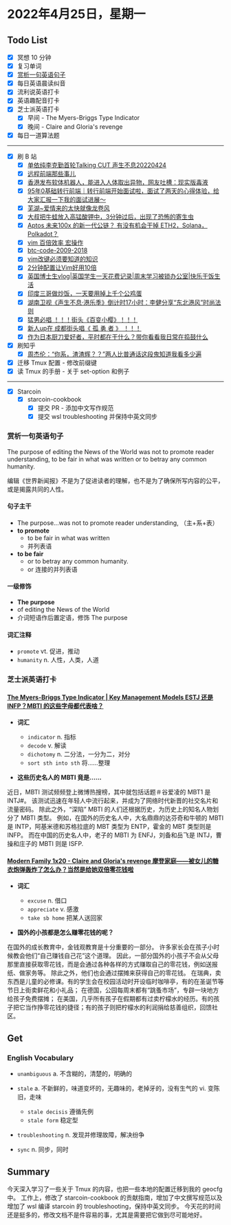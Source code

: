 # 2022年4月25日，星期一

## Todo List

- [x] 冥想 10 分钟
- [x] 复习单词
- [x] [赏析一句英语句子](#赏析一句英语句子)
- [x] 每日英语晨读纠音
- [x] 流利说英语打卡
- [x] 英语趣配音打卡
- [x] 芝士派英语打卡
  - [x] 早间 - The Myers-Briggs Type Indicator
  - [x] 晚间 - Claire and Gloria's revenge
- [x] 每日一道算法题
--------
- [x] 刷 B 站
  - [x] [单依纯李克勤首轮Talking CUT 声生不息20220424](https://b23.tv/uZQ7KkB)
  - [x] [远程前端那些事儿](https://b23.tv/H2StVmx)
  - [x] [香港发布软体机器人，能进入人体取出异物，网友吐槽：现实版毒液](https://b23.tv/i0r2Inw)
  - [x] [95年0基础转行前端｜转行前端开始面试啦，面试了两天的心得体验，给大家汇报一下我的面试进展～](https://b23.tv/dBp4rj3)
  - [x] [芜湖~爱情来的太快就像龙卷风](https://b23.tv/eCvtFyi)
  - [x] [大叔把牛蛙放入高锰酸钾中，3分钟过后，出现了恐怖的寄生虫](https://b23.tv/wn57YPa)
  - [x] [Aptos 未来100x 的新一代公链？ 有没有机会干掉 ETH2，Solana，Polkadot？](https://b23.tv/V1DnAia)
  - [x] [vim 百倍效率 宏操作](https://b23.tv/LNHdIsa)
  - [x] [btc-code-2009-2018](https://b23.tv/XvNkHHu)
  - [x] [vim改键必须要知道的知识](https://b23.tv/9GfMUeW)
  - [x] [2分钟配置让Vim好用10倍](https://b23.tv/UKZPBRM)
  - [x] [英国博士生vlog|英国学生一天花费记录|周末学习被锁办公室|快乐干饭生活](https://b23.tv/0Cv9TBQ)
  - [x] [印度三哥做炒饭，一天要用掉上千个公鸡蛋](https://b23.tv/9fTyIe6)
  - [x] [湖南卫视《声生不息·港乐季》倒计时17小时：李健分享“东北港风”时尚法则](https://b23.tv/gVMcaBk)
  - [x] [猛男必唱 ！！！街头《百变小樱》！！！](https://b23.tv/DamClhT)
  - [x] [新人up在 成都街头唱《 孤 勇 者 》  ！！！](https://b23.tv/PqtQM3V)
  - [x] [作为日本厨刀爱好者，平时都在干什么？带你看看我日常在捣鼓什么](https://b23.tv/kc1uO0m)
- [x] 刷知乎
  - [x] [周杰伦：“你系，渣渣辉？？”两人比普通话这段鬼知道我看多少遍](https://www.zhihu.com/zvideo/1499461812370776064)
- [x] 迁移 Tmux 配置 - 修改前缀键
- [x] 读 Tmux 的手册 - 关于 set-option 和例子
--------
- [x] Starcoin
  - [x] starcoin-cookbook
    - [x] 提交 PR - 添加中文写作规范
    - [x] 提交 wsl troubleshooting 并保持中英文同步

### 赏析一句英语句子

The purpose of editing the News of the World was not to promote reader understanding, to be fair in what was written or to betray any common humanity.

编辑《世界新闻报》不是为了促进读者的理解，也不是为了确保所写内容的公平，或是揭露共同的人性。

#### 句子主干

- The purpose...was not to promote reader understanding, （主+系+表）
- **to promote**
  - to be fair in what was written
  - 并列表语
- **to be fair**
  - or to betray any common humanity.
  - or 连接的并列表语

#### 一级修饰

- **The purpose**
 - of editing the News of the World
 - 介词短语作后置定语，修饰 The purpose

#### 词汇注释

- `promote` vt. 促进，推动
- `humanity` n. 人性，人类，人道

### 芝士派英语打卡

#### [The Myers-Briggs Type Indicator | Key Management Models ESTJ 还是 INFP？MBTI 的这些字母都代表啥？](https://reading.baicizhan.com/h5/listen-movie.html?id=637&wxapp=mint_danni_ear#/home)

- **词汇**

  - `indicator` n. 指标
  - `decode` v. 解读
  - `dichotomy` n. 二分法，一分为二，对分
  - `sort sth into sth` 将……整理

- **这些历史名人的 MBTI 竟是……**

近日，MBTI 测试频频登上微博热搜榜，其中就包括话题＃谷爱凌的 MBT1 是 INTJ#。
该测试迅速在年轻人中流行起来，并成为了网络时代新晋的社交名片和流量密码。
除此之外，“深陷” MBTI 的人们还根据历史，为历史上的知名人物划分了 MBTI 类型。
例如，在国外的历史名人中，大名鼎鼎的达芬奇和牛顿的 MBTI 是 INTP，阿基米德和苏格拉底的 MBT 类型为 ENTP，霍金的 MBT 类型则是 INFP。
而在中国的历史名人中，老子的 MBTI 为 ENFJ，刘备和岳飞是 INTJ，曹操和庄子的 MBTI 则是 ISFP.

#### [Modern Family 1x20 - Claire and Gloria's revenge 摩登家庭——被女儿的糖衣炮弹轰炸了怎么办？当然是给她双倍零花钱啦](http://reading.baicizhan.com/h5/listen-movie.html?id=638&wxapp=mint_danni_ear#/home)

- **词汇**

  - `excuse` n. 借口
  - `appreciate` v. 感激
  - `take sb home` 把某人送回家

- **国外的小孩都是怎么赚零花钱的呢？**

在国外的成长教育中，金钱观教育是十分重要的一部分。
许多家长会在孩子小时候教会他们“自己赚钱自己花”这个道理。
因此，一部分国外的小孩子不会从父母那里直接获取零花钱，而是会通过各种各样的方式赚取自己的零花钱，例如送报纸、做家务等。
除此之外，他们也会通过摆摊来获得自己的零花钱。
在瑞典，卖东西是儿童的必修课。有的学生会在校园活动时开设临时咖啡亭，有的在圣诞节等节日上街卖鲜花和小礼品；
在德国，公园每周末都有“跳蚤市场”，专辟一块地方给孩子免费摆摊；
在美国，几乎所有孩子在假期都有过卖柠檬水的经历。有的孩子把它当作挣零花钱的捷径；有的孩子则把柠檬水的利润捐给慈善组织，回馈社区。

## Get

### English Vocabulary

- `unambiguous` a. 不含糊的，清楚的，明确的

- `stale` a. 不新鲜的，味道变坏的，无趣味的，老掉牙的，没有生气的 vi. 变陈旧，走味
  - `stale decisis` 遵循先例
  - `stale form` 稳定型

- `troubleshooting` n. 发现并修理故障，解决纷争

- `sync` n. 同步，同时

## Summary

今天深入学习了一些关于 Tmux 的内容，也把一些本地的配置迁移到我的 geocfg 中。
工作上，修改了 starcoin-cookbook 的贡献指南，增加了中文撰写规范以及增加了 wsl 编译 starcoin 的 troubleshooting，保持中英文同步。
今天花的时间还是挺多的，修改文档不是件容易的事，尤其是需要把它做到尽可能地好。
